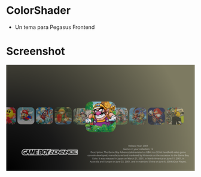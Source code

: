 # ColorShader 
- Un tema para Pegasus Frontend

# Screenshot

![screen0](https://github.com/ZagonAb/ColorShader/blob/3dab6363c7c01329449dd37d79dcacadd8f2086d/.meta/screenshots/screen0.png)
